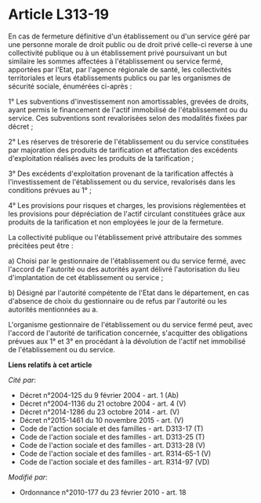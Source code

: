 # Article L313-19

En cas de fermeture définitive d'un établissement ou d'un service géré par une personne morale de droit public ou de droit
privé celle-ci reverse à une collectivité publique ou à un établissement privé poursuivant un but similaire les sommes
affectées à l'établissement ou service fermé, apportées par l'Etat, par l'agence régionale de santé, les collectivités
territoriales et leurs établissements publics ou par les organismes de sécurité sociale, énumérées ci-après :

1° Les subventions d'investissement non amortissables, grevées de droits, ayant permis le financement de l'actif immobilisé
de l'établissement ou du service. Ces subventions sont revalorisées selon des modalités fixées par décret ;

2° Les réserves de trésorerie de l'établissement ou du service constituées par majoration des produits de tarification et
affectation des excédents d'exploitation réalisés avec les produits de la tarification ;

3° Des excédents d'exploitation provenant de la tarification affectés à l'investissement de l'établissement ou du service,
revalorisés dans les conditions prévues au 1° ;

4° Les provisions pour risques et charges, les provisions réglementées et les provisions pour dépréciation de l'actif
circulant constituées grâce aux produits de la tarification et non employées le jour de la fermeture.

La collectivité publique ou l'établissement privé attributaire des sommes précitées peut être :

a) Choisi par le gestionnaire de l'établissement ou du service fermé, avec l'accord de l'autorité ou des autorités ayant
délivré l'autorisation du lieu d'implantation de cet établissement ou service ;

b) Désigné par l'autorité compétente de l'Etat dans le département, en cas d'absence de choix du gestionnaire ou de refus par
l'autorité ou les autorités mentionnées au a.

L'organisme gestionnaire de l'établissement ou du service fermé peut, avec l'accord de l'autorité de tarification concernée,
s'acquitter des obligations prévues aux 1° et 3° en procédant à la dévolution de l'actif net immobilisé de l'établissement ou
du service.

**Liens relatifs à cet article**

_Cité par_:

  - Décret n°2004-125 du 9 février 2004 - art. 1 (Ab)
  - Décret n°2004-1136 du 21 octobre 2004 - art. 4 (V)
  - Décret n°2014-1286 du 23 octobre 2014 - art. (V)
  - Décret n°2015-1461 du 10 novembre 2015 - art. (V)
  - Code de l'action sociale et des familles - art. D313-17 (T)
  - Code de l'action sociale et des familles - art. D313-25 (T)
  - Code de l'action sociale et des familles - art. D313-28 (V)
  - Code de l'action sociale et des familles - art. R314-65-1 (V)
  - Code de l'action sociale et des familles - art. R314-97 (VD)

_Modifié par_:

  - Ordonnance n°2010-177 du 23 février 2010 - art. 18
